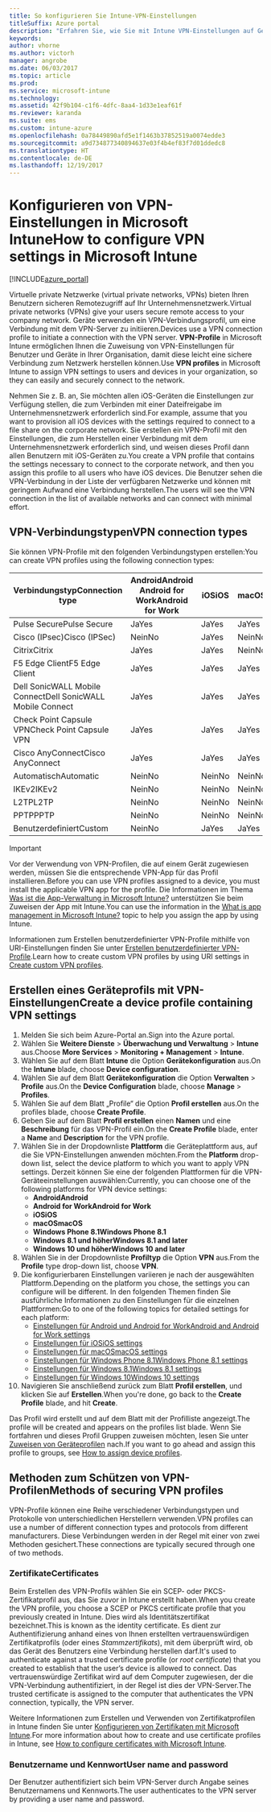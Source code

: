 ```yaml
---
title: So konfigurieren Sie Intune-VPN-Einstellungen
titleSuffix: Azure portal
description: "Erfahren Sie, wie Sie mit Intune VPN-Einstellungen auf Geräten, die Sie verwalten, konfigurieren.\""
keywords: 
author: vhorne
ms.author: victorh
manager: angrobe
ms.date: 06/03/2017
ms.topic: article
ms.prod: 
ms.service: microsoft-intune
ms.technology: 
ms.assetid: 42f9b104-c1f6-4dfc-8aa4-1d33e1eaf61f
ms.reviewer: karanda
ms.suite: ems
ms.custom: intune-azure
ms.openlocfilehash: 0a78449890afd5e1f1463b37852519a0074edde3
ms.sourcegitcommit: a9d734877340894637e03f4b4ef83f7d01ddedc8
ms.translationtype: HT
ms.contentlocale: de-DE
ms.lasthandoff: 12/19/2017
---
```

# <a name="how-to-configure-vpn-settings-in-microsoft-intune"></a><span data-ttu-id="03ecc-103">Konfigurieren von VPN-Einstellungen in Microsoft Intune</span><span class="sxs-lookup"><span data-stu-id="03ecc-103">How to configure VPN settings in Microsoft Intune</span></span>

[!INCLUDE[azure_portal](./includes/azure_portal.md)]

<span data-ttu-id="03ecc-104">Virtuelle private Netzwerke (virtual private networks, VPNs) bieten Ihren Benutzern sicheren Remotezugriff auf Ihr Unternehmensnetzwerk.</span><span class="sxs-lookup"><span data-stu-id="03ecc-104">Virtual private networks (VPNs) give your users secure remote access to your company network.</span></span> <span data-ttu-id="03ecc-105">Geräte verwenden ein VPN-Verbindungsprofil, um eine Verbindung mit dem VPN-Server zu initiieren.</span><span class="sxs-lookup"><span data-stu-id="03ecc-105">Devices use a VPN connection profile to initiate a connection with the VPN server.</span></span> <span data-ttu-id="03ecc-106">**VPN-Profile** in Microsoft Intune ermöglichen Ihnen die Zuweisung von VPN-Einstellungen für Benutzer und Geräte in Ihrer Organisation, damit diese leicht eine sichere Verbindung zum Netzwerk herstellen können.</span><span class="sxs-lookup"><span data-stu-id="03ecc-106">Use **VPN profiles** in Microsoft Intune to assign VPN settings to users and devices in your organization, so they can easily and securely connect to the network.</span></span>

<span data-ttu-id="03ecc-107">Nehmen Sie z. B. an, Sie möchten allen iOS-Geräten die Einstellungen zur Verfügung stellen, die zum Verbinden mit einer Dateifreigabe im Unternehmensnetzwerk erforderlich sind.</span><span class="sxs-lookup"><span data-stu-id="03ecc-107">For example, assume that you want to provision all iOS devices with the settings required to connect to a file share on the corporate network.</span></span> <span data-ttu-id="03ecc-108">Sie erstellen ein VPN-Profil mit den Einstellungen, die zum Herstellen einer Verbindung mit dem Unternehmensnetzwerk erforderlich sind, und weisen dieses Profil dann allen Benutzern mit iOS-Geräten zu.</span><span class="sxs-lookup"><span data-stu-id="03ecc-108">You create a VPN profile that contains the settings necessary to connect to the corporate network, and then you assign this profile to all users who have iOS devices.</span></span> <span data-ttu-id="03ecc-109">Die Benutzer sehen die VPN-Verbindung in der Liste der verfügbaren Netzwerke und können mit geringem Aufwand eine Verbindung herstellen.</span><span class="sxs-lookup"><span data-stu-id="03ecc-109">The users will see the VPN connection in the list of available networks and can connect with minimal effort.</span></span>

## <a name="vpn-connection-types"></a><span data-ttu-id="03ecc-110">VPN-Verbindungstypen</span><span class="sxs-lookup"><span data-stu-id="03ecc-110">VPN connection types</span></span>

<span data-ttu-id="03ecc-111">Sie können VPN-Profile mit den folgenden Verbindungstypen erstellen:</span><span class="sxs-lookup"><span data-stu-id="03ecc-111">You can create VPN profiles using the following connection types:</span></span>

|<span data-ttu-id="03ecc-112">Verbindungstyp</span><span class="sxs-lookup"><span data-stu-id="03ecc-112">Connection type</span></span>|<span data-ttu-id="03ecc-113">Android</span><span class="sxs-lookup"><span data-stu-id="03ecc-113">Android</span></span><br><span data-ttu-id="03ecc-114">Android for Work</span><span class="sxs-lookup"><span data-stu-id="03ecc-114">Android for Work</span></span>|<span data-ttu-id="03ecc-115">iOS</span><span class="sxs-lookup"><span data-stu-id="03ecc-115">iOS</span></span>|<span data-ttu-id="03ecc-116">macOS</span><span class="sxs-lookup"><span data-stu-id="03ecc-116">macOS</span></span>|<span data-ttu-id="03ecc-117">Windows Phone 8.1</span><span class="sxs-lookup"><span data-stu-id="03ecc-117">Windows Phone 8.1</span></span>|<span data-ttu-id="03ecc-118">Windows 8.1</span><span class="sxs-lookup"><span data-stu-id="03ecc-118">Windows 8.1</span></span>|<span data-ttu-id="03ecc-119">Windows 10</span><span class="sxs-lookup"><span data-stu-id="03ecc-119">Windows 10</span></span>|
|-|-|-|-|-|-|-|
|<span data-ttu-id="03ecc-120">Pulse Secure</span><span class="sxs-lookup"><span data-stu-id="03ecc-120">Pulse Secure</span></span>|<span data-ttu-id="03ecc-121">Ja</span><span class="sxs-lookup"><span data-stu-id="03ecc-121">Yes</span></span>|<span data-ttu-id="03ecc-122">Ja</span><span class="sxs-lookup"><span data-stu-id="03ecc-122">Yes</span></span>|<span data-ttu-id="03ecc-123">Ja</span><span class="sxs-lookup"><span data-stu-id="03ecc-123">Yes</span></span>|<span data-ttu-id="03ecc-124">Ja</span><span class="sxs-lookup"><span data-stu-id="03ecc-124">Yes</span></span>|<span data-ttu-id="03ecc-125">Ja</span><span class="sxs-lookup"><span data-stu-id="03ecc-125">Yes</span></span>|<span data-ttu-id="03ecc-126">Ja</span><span class="sxs-lookup"><span data-stu-id="03ecc-126">Yes</span></span>|
|<span data-ttu-id="03ecc-127">Cisco (IPsec)</span><span class="sxs-lookup"><span data-stu-id="03ecc-127">Cisco (IPSec)</span></span>|<span data-ttu-id="03ecc-128">Nein</span><span class="sxs-lookup"><span data-stu-id="03ecc-128">No</span></span>|<span data-ttu-id="03ecc-129">Ja</span><span class="sxs-lookup"><span data-stu-id="03ecc-129">Yes</span></span>|<span data-ttu-id="03ecc-130">Nein</span><span class="sxs-lookup"><span data-stu-id="03ecc-130">No</span></span>|<span data-ttu-id="03ecc-131">Nein</span><span class="sxs-lookup"><span data-stu-id="03ecc-131">No</span></span>|<span data-ttu-id="03ecc-132">Nein</span><span class="sxs-lookup"><span data-stu-id="03ecc-132">No</span></span>|<span data-ttu-id="03ecc-133">Nein</span><span class="sxs-lookup"><span data-stu-id="03ecc-133">No</span></span>|
|<span data-ttu-id="03ecc-134">Citrix</span><span class="sxs-lookup"><span data-stu-id="03ecc-134">Citrix</span></span>|<span data-ttu-id="03ecc-135">Ja</span><span class="sxs-lookup"><span data-stu-id="03ecc-135">Yes</span></span>|<span data-ttu-id="03ecc-136">Ja</span><span class="sxs-lookup"><span data-stu-id="03ecc-136">Yes</span></span>|<span data-ttu-id="03ecc-137">Nein</span><span class="sxs-lookup"><span data-stu-id="03ecc-137">No</span></span>|<span data-ttu-id="03ecc-138">Nein</span><span class="sxs-lookup"><span data-stu-id="03ecc-138">No</span></span>|<span data-ttu-id="03ecc-139">Nein</span><span class="sxs-lookup"><span data-stu-id="03ecc-139">No</span></span>|<span data-ttu-id="03ecc-140">Ja</span><span class="sxs-lookup"><span data-stu-id="03ecc-140">Yes</span></span>|
|<span data-ttu-id="03ecc-141">F5 Edge Client</span><span class="sxs-lookup"><span data-stu-id="03ecc-141">F5 Edge Client</span></span>|<span data-ttu-id="03ecc-142">Ja</span><span class="sxs-lookup"><span data-stu-id="03ecc-142">Yes</span></span>|<span data-ttu-id="03ecc-143">Ja</span><span class="sxs-lookup"><span data-stu-id="03ecc-143">Yes</span></span>|<span data-ttu-id="03ecc-144">Ja</span><span class="sxs-lookup"><span data-stu-id="03ecc-144">Yes</span></span>|<span data-ttu-id="03ecc-145">Ja</span><span class="sxs-lookup"><span data-stu-id="03ecc-145">Yes</span></span>|<span data-ttu-id="03ecc-146">Ja</span><span class="sxs-lookup"><span data-stu-id="03ecc-146">Yes</span></span>|<span data-ttu-id="03ecc-147">Ja</span><span class="sxs-lookup"><span data-stu-id="03ecc-147">Yes</span></span>|
|<span data-ttu-id="03ecc-148">Dell SonicWALL Mobile Connect</span><span class="sxs-lookup"><span data-stu-id="03ecc-148">Dell SonicWALL Mobile Connect</span></span>|<span data-ttu-id="03ecc-149">Ja</span><span class="sxs-lookup"><span data-stu-id="03ecc-149">Yes</span></span>|<span data-ttu-id="03ecc-150">Ja</span><span class="sxs-lookup"><span data-stu-id="03ecc-150">Yes</span></span>|<span data-ttu-id="03ecc-151">Ja</span><span class="sxs-lookup"><span data-stu-id="03ecc-151">Yes</span></span>|<span data-ttu-id="03ecc-152">Ja</span><span class="sxs-lookup"><span data-stu-id="03ecc-152">Yes</span></span>|<span data-ttu-id="03ecc-153">Ja</span><span class="sxs-lookup"><span data-stu-id="03ecc-153">Yes</span></span>|<span data-ttu-id="03ecc-154">Ja</span><span class="sxs-lookup"><span data-stu-id="03ecc-154">Yes</span></span>|
|<span data-ttu-id="03ecc-155">Check Point Capsule VPN</span><span class="sxs-lookup"><span data-stu-id="03ecc-155">Check Point Capsule VPN</span></span>|<span data-ttu-id="03ecc-156">Ja</span><span class="sxs-lookup"><span data-stu-id="03ecc-156">Yes</span></span>|<span data-ttu-id="03ecc-157">Ja</span><span class="sxs-lookup"><span data-stu-id="03ecc-157">Yes</span></span>|<span data-ttu-id="03ecc-158">Ja</span><span class="sxs-lookup"><span data-stu-id="03ecc-158">Yes</span></span>|<span data-ttu-id="03ecc-159">Ja</span><span class="sxs-lookup"><span data-stu-id="03ecc-159">Yes</span></span>|<span data-ttu-id="03ecc-160">Ja</span><span class="sxs-lookup"><span data-stu-id="03ecc-160">Yes</span></span>|<span data-ttu-id="03ecc-161">Ja</span><span class="sxs-lookup"><span data-stu-id="03ecc-161">Yes</span></span>|
|<span data-ttu-id="03ecc-162">Cisco AnyConnect</span><span class="sxs-lookup"><span data-stu-id="03ecc-162">Cisco AnyConnect</span></span>|<span data-ttu-id="03ecc-163">Ja</span><span class="sxs-lookup"><span data-stu-id="03ecc-163">Yes</span></span>|<span data-ttu-id="03ecc-164">Ja</span><span class="sxs-lookup"><span data-stu-id="03ecc-164">Yes</span></span>|<span data-ttu-id="03ecc-165">Ja</span><span class="sxs-lookup"><span data-stu-id="03ecc-165">Yes</span></span>|<span data-ttu-id="03ecc-166">Nein</span><span class="sxs-lookup"><span data-stu-id="03ecc-166">No</span></span>|<span data-ttu-id="03ecc-167">Nein</span><span class="sxs-lookup"><span data-stu-id="03ecc-167">No</span></span>|<span data-ttu-id="03ecc-168">Nein</span><span class="sxs-lookup"><span data-stu-id="03ecc-168">No</span></span>|
|<span data-ttu-id="03ecc-169">Automatisch</span><span class="sxs-lookup"><span data-stu-id="03ecc-169">Automatic</span></span>|<span data-ttu-id="03ecc-170">Nein</span><span class="sxs-lookup"><span data-stu-id="03ecc-170">No</span></span>|<span data-ttu-id="03ecc-171">Nein</span><span class="sxs-lookup"><span data-stu-id="03ecc-171">No</span></span>|<span data-ttu-id="03ecc-172">Nein</span><span class="sxs-lookup"><span data-stu-id="03ecc-172">No</span></span>|<span data-ttu-id="03ecc-173">Nein</span><span class="sxs-lookup"><span data-stu-id="03ecc-173">No</span></span>|<span data-ttu-id="03ecc-174">Nein</span><span class="sxs-lookup"><span data-stu-id="03ecc-174">No</span></span>|<span data-ttu-id="03ecc-175">Ja</span><span class="sxs-lookup"><span data-stu-id="03ecc-175">Yes</span></span>|
|<span data-ttu-id="03ecc-176">IKEv2</span><span class="sxs-lookup"><span data-stu-id="03ecc-176">IKEv2</span></span>|<span data-ttu-id="03ecc-177">Nein</span><span class="sxs-lookup"><span data-stu-id="03ecc-177">No</span></span>|<span data-ttu-id="03ecc-178">Nein</span><span class="sxs-lookup"><span data-stu-id="03ecc-178">No</span></span>|<span data-ttu-id="03ecc-179">Nein</span><span class="sxs-lookup"><span data-stu-id="03ecc-179">No</span></span>|<span data-ttu-id="03ecc-180">Nein</span><span class="sxs-lookup"><span data-stu-id="03ecc-180">No</span></span>|<span data-ttu-id="03ecc-181">Nein</span><span class="sxs-lookup"><span data-stu-id="03ecc-181">No</span></span>|<span data-ttu-id="03ecc-182">Ja</span><span class="sxs-lookup"><span data-stu-id="03ecc-182">Yes</span></span>|
|<span data-ttu-id="03ecc-183">L2TP</span><span class="sxs-lookup"><span data-stu-id="03ecc-183">L2TP</span></span>|<span data-ttu-id="03ecc-184">Nein</span><span class="sxs-lookup"><span data-stu-id="03ecc-184">No</span></span>|<span data-ttu-id="03ecc-185">Nein</span><span class="sxs-lookup"><span data-stu-id="03ecc-185">No</span></span>|<span data-ttu-id="03ecc-186">Nein</span><span class="sxs-lookup"><span data-stu-id="03ecc-186">No</span></span>|<span data-ttu-id="03ecc-187">Nein</span><span class="sxs-lookup"><span data-stu-id="03ecc-187">No</span></span>|<span data-ttu-id="03ecc-188">Nein</span><span class="sxs-lookup"><span data-stu-id="03ecc-188">No</span></span>|<span data-ttu-id="03ecc-189">Ja</span><span class="sxs-lookup"><span data-stu-id="03ecc-189">Yes</span></span>|
|<span data-ttu-id="03ecc-190">PPTP</span><span class="sxs-lookup"><span data-stu-id="03ecc-190">PPTP</span></span>|<span data-ttu-id="03ecc-191">Nein</span><span class="sxs-lookup"><span data-stu-id="03ecc-191">No</span></span>|<span data-ttu-id="03ecc-192">Nein</span><span class="sxs-lookup"><span data-stu-id="03ecc-192">No</span></span>|<span data-ttu-id="03ecc-193">Nein</span><span class="sxs-lookup"><span data-stu-id="03ecc-193">No</span></span>|<span data-ttu-id="03ecc-194">Nein</span><span class="sxs-lookup"><span data-stu-id="03ecc-194">No</span></span>|<span data-ttu-id="03ecc-195">Nein</span><span class="sxs-lookup"><span data-stu-id="03ecc-195">No</span></span>|<span data-ttu-id="03ecc-196">Ja</span><span class="sxs-lookup"><span data-stu-id="03ecc-196">Yes</span></span>|
|<span data-ttu-id="03ecc-197">Benutzerdefiniert</span><span class="sxs-lookup"><span data-stu-id="03ecc-197">Custom</span></span>|<span data-ttu-id="03ecc-198">Nein</span><span class="sxs-lookup"><span data-stu-id="03ecc-198">No</span></span>|<span data-ttu-id="03ecc-199">Ja</span><span class="sxs-lookup"><span data-stu-id="03ecc-199">Yes</span></span>|<span data-ttu-id="03ecc-200">Ja</span><span class="sxs-lookup"><span data-stu-id="03ecc-200">Yes</span></span>|<span data-ttu-id="03ecc-201">Nein</span><span class="sxs-lookup"><span data-stu-id="03ecc-201">No</span></span>|<span data-ttu-id="03ecc-202">Nein</span><span class="sxs-lookup"><span data-stu-id="03ecc-202">No</span></span>|<span data-ttu-id="03ecc-203">Nein</span><span class="sxs-lookup"><span data-stu-id="03ecc-203">No</span></span>|


> [!IMPORTANT]
> <span data-ttu-id="03ecc-204">Vor der Verwendung von VPN-Profilen, die auf einem Gerät zugewiesen werden, müssen Sie die entsprechende VPN-App für das Profil installieren.</span><span class="sxs-lookup"><span data-stu-id="03ecc-204">Before you can use VPN profiles assigned to a device, you must install the applicable VPN app for the profile.</span></span> <span data-ttu-id="03ecc-205">Die Informationen im Thema [Was ist die App-Verwaltung in Microsoft Intune?](app-management.md) unterstützen Sie beim Zuweisen der App mit Intune.</span><span class="sxs-lookup"><span data-stu-id="03ecc-205">You can use the information in the [What is app management in Microsoft Intune?](app-management.md) topic to help you assign the app by using Intune.</span></span>  

<span data-ttu-id="03ecc-206">Informationen zum Erstellen benutzerdefinierter VPN-Profile mithilfe von URI-Einstellungen finden Sie unter [Erstellen benutzerdefinierter VPN-Profile](custom-vpn-profiles-create.md).</span><span class="sxs-lookup"><span data-stu-id="03ecc-206">Learn how to  create custom VPN profiles by using URI settings in [Create custom VPN profiles](custom-vpn-profiles-create.md).</span></span>     

## <a name="create-a-device-profile-containing-vpn-settings"></a><span data-ttu-id="03ecc-207">Erstellen eines Geräteprofils mit VPN-Einstellungen</span><span class="sxs-lookup"><span data-stu-id="03ecc-207">Create a device profile containing VPN settings</span></span>

1. <span data-ttu-id="03ecc-208">Melden Sie sich beim Azure-Portal an.</span><span class="sxs-lookup"><span data-stu-id="03ecc-208">Sign into the Azure portal.</span></span>
2. <span data-ttu-id="03ecc-209">Wählen Sie **Weitere Dienste** > **Überwachung und Verwaltung** > **Intune** aus.</span><span class="sxs-lookup"><span data-stu-id="03ecc-209">Choose **More Services** > **Monitoring + Management** > **Intune**.</span></span>
3. <span data-ttu-id="03ecc-210">Wählen Sie auf dem Blatt **Intune** die Option **Gerätekonfiguration** aus.</span><span class="sxs-lookup"><span data-stu-id="03ecc-210">On the **Intune** blade, choose **Device configuration**.</span></span>
2. <span data-ttu-id="03ecc-211">Wählen Sie auf dem Blatt **Gerätekonfiguration** die Option **Verwalten** > **Profile** aus.</span><span class="sxs-lookup"><span data-stu-id="03ecc-211">On the **Device Configuration** blade, choose **Manage** > **Profiles**.</span></span>
3. <span data-ttu-id="03ecc-212">Wählen Sie auf dem Blatt „Profile“ die Option **Profil erstellen** aus.</span><span class="sxs-lookup"><span data-stu-id="03ecc-212">On the profiles blade, choose **Create Profile**.</span></span>
4. <span data-ttu-id="03ecc-213">Geben Sie auf dem Blatt **Profil erstellen** einen **Namen** und eine **Beschreibung** für das VPN-Profil ein.</span><span class="sxs-lookup"><span data-stu-id="03ecc-213">On the **Create Profile** blade, enter a **Name** and **Description** for the VPN profile.</span></span>
5. <span data-ttu-id="03ecc-214">Wählen Sie in der Dropdownliste **Plattform** die Geräteplattform aus, auf die Sie VPN-Einstellungen anwenden möchten.</span><span class="sxs-lookup"><span data-stu-id="03ecc-214">From the **Platform** drop-down list, select the device platform to which you want to apply VPN settings.</span></span> <span data-ttu-id="03ecc-215">Derzeit können Sie eine der folgenden Plattformen für die VPN-Geräteeinstellungen auswählen:</span><span class="sxs-lookup"><span data-stu-id="03ecc-215">Currently, you can choose one of the following platforms for VPN device settings:</span></span>
    - <span data-ttu-id="03ecc-216">**Android**</span><span class="sxs-lookup"><span data-stu-id="03ecc-216">**Android**</span></span>
    - <span data-ttu-id="03ecc-217">**Android for Work**</span><span class="sxs-lookup"><span data-stu-id="03ecc-217">**Android for Work**</span></span>
    - <span data-ttu-id="03ecc-218">**iOS**</span><span class="sxs-lookup"><span data-stu-id="03ecc-218">**iOS**</span></span>
    - <span data-ttu-id="03ecc-219">**macOS**</span><span class="sxs-lookup"><span data-stu-id="03ecc-219">**macOS**</span></span>
    - <span data-ttu-id="03ecc-220">**Windows Phone 8.1**</span><span class="sxs-lookup"><span data-stu-id="03ecc-220">**Windows Phone 8.1**</span></span>
    - <span data-ttu-id="03ecc-221">**Windows 8.1 und höher**</span><span class="sxs-lookup"><span data-stu-id="03ecc-221">**Windows 8.1 and later**</span></span>
    - <span data-ttu-id="03ecc-222">**Windows 10 und höher**</span><span class="sxs-lookup"><span data-stu-id="03ecc-222">**Windows 10 and later**</span></span>
6. <span data-ttu-id="03ecc-223">Wählen Sie in der Dropdownliste **Profiltyp** die Option **VPN** aus.</span><span class="sxs-lookup"><span data-stu-id="03ecc-223">From the **Profile** type drop-down list, choose **VPN**.</span></span>
7. <span data-ttu-id="03ecc-224">Die konfigurierbaren Einstellungen variieren je nach der ausgewählten Plattform.</span><span class="sxs-lookup"><span data-stu-id="03ecc-224">Depending on the platform you chose, the settings you can configure will be different.</span></span> <span data-ttu-id="03ecc-225">In den folgenden Themen finden Sie ausführliche Informationen zu den Einstellungen für die einzelnen Plattformen:</span><span class="sxs-lookup"><span data-stu-id="03ecc-225">Go to one of the following topics for detailed settings for each platform:</span></span>
    - [<span data-ttu-id="03ecc-226">Einstellungen für Android und Android for Work</span><span class="sxs-lookup"><span data-stu-id="03ecc-226">Android and Android for Work settings</span></span>](vpn-settings-android.md)
    - [<span data-ttu-id="03ecc-227">Einstellungen für iOS</span><span class="sxs-lookup"><span data-stu-id="03ecc-227">iOS settings</span></span>](vpn-settings-ios.md)
    - [<span data-ttu-id="03ecc-228">Einstellungen für macOS</span><span class="sxs-lookup"><span data-stu-id="03ecc-228">macOS settings</span></span>](vpn-settings-macos.md)
    - [<span data-ttu-id="03ecc-229">Einstellungen für Windows Phone 8.1</span><span class="sxs-lookup"><span data-stu-id="03ecc-229">Windows Phone 8.1 settings</span></span>](vpn-settings-windows-phone-8-1.md)
    - [<span data-ttu-id="03ecc-230">Einstellungen für Windows 8.1</span><span class="sxs-lookup"><span data-stu-id="03ecc-230">Windows 8.1 settings</span></span>](vpn-settings-windows-8-1.md)
    - [<span data-ttu-id="03ecc-231">Einstellungen für Windows 10</span><span class="sxs-lookup"><span data-stu-id="03ecc-231">Windows 10 settings</span></span>](vpn-settings-windows-10.md)
8. <span data-ttu-id="03ecc-232">Navigieren Sie anschließend zurück zum Blatt **Profil erstellen**, und klicken Sie auf **Erstellen**.</span><span class="sxs-lookup"><span data-stu-id="03ecc-232">When you're done, go back to the **Create Profile** blade, and hit **Create**.</span></span>

<span data-ttu-id="03ecc-233">Das Profil wird erstellt und auf dem Blatt mit der Profilliste angezeigt.</span><span class="sxs-lookup"><span data-stu-id="03ecc-233">The profile will be created and appears on the profiles list blade.</span></span>
<span data-ttu-id="03ecc-234">Wenn Sie fortfahren und dieses Profil Gruppen zuweisen möchten, lesen Sie unter [Zuweisen von Geräteprofilen](device-profile-assign.md) nach.</span><span class="sxs-lookup"><span data-stu-id="03ecc-234">If you want to go ahead and assign this profile to groups, see [How to assign device profiles](device-profile-assign.md).</span></span>


## <a name="methods-of-securing-vpn-profiles"></a><span data-ttu-id="03ecc-235">Methoden zum Schützen von VPN-Profilen</span><span class="sxs-lookup"><span data-stu-id="03ecc-235">Methods of securing VPN profiles</span></span>

<span data-ttu-id="03ecc-236">VPN-Profile können eine Reihe verschiedener Verbindungstypen und Protokolle von unterschiedlichen Herstellern verwenden.</span><span class="sxs-lookup"><span data-stu-id="03ecc-236">VPN profiles can use a number of different connection types and protocols from different manufacturers.</span></span> <span data-ttu-id="03ecc-237">Diese Verbindungen werden in der Regel mit einer von zwei Methoden gesichert.</span><span class="sxs-lookup"><span data-stu-id="03ecc-237">These connections are typically secured through one of two methods.</span></span>

### <a name="certificates"></a><span data-ttu-id="03ecc-238">Zertifikate</span><span class="sxs-lookup"><span data-stu-id="03ecc-238">Certificates</span></span>

<span data-ttu-id="03ecc-239">Beim Erstellen des VPN-Profils wählen Sie ein SCEP- oder PKCS-Zertifikatprofil aus, das Sie zuvor in Intune erstellt haben.</span><span class="sxs-lookup"><span data-stu-id="03ecc-239">When you create the VPN profile, you choose a SCEP or PKCS certificate profile that you previously created in Intune.</span></span> <span data-ttu-id="03ecc-240">Dies wird als Identitätszertifikat bezeichnet.</span><span class="sxs-lookup"><span data-stu-id="03ecc-240">This is known as the identity certificate.</span></span> <span data-ttu-id="03ecc-241">Es dient zur Authentifizierung anhand eines von Ihnen erstellten vertrauenswürdigen Zertifikatprofils (oder eines *Stammzertifikats*), mit dem überprüft wird, ob das Gerät des Benutzers eine Verbindung herstellen darf.</span><span class="sxs-lookup"><span data-stu-id="03ecc-241">It's used to authenticate against a trusted certificate profile (or *root certificate*) that you created to establish that the user’s device is allowed to connect.</span></span> <span data-ttu-id="03ecc-242">Das vertrauenswürdige Zertifikat wird auf dem Computer zugewiesen, der die VPN-Verbindung authentifiziert, in der Regel ist dies der VPN-Server.</span><span class="sxs-lookup"><span data-stu-id="03ecc-242">The trusted certificate is assigned to the computer that authenticates the VPN connection, typically, the VPN server.</span></span>

<span data-ttu-id="03ecc-243">Weitere Informationen zum Erstellen und Verwenden von Zertifikatprofilen in Intune finden Sie unter [Konfigurieren von Zertifikaten mit Microsoft Intune](certificates-configure.md).</span><span class="sxs-lookup"><span data-stu-id="03ecc-243">For more information about how to create and use certificate profiles in Intune, see [How to configure certificates with Microsoft Intune](certificates-configure.md).</span></span>

### <a name="user-name-and-password"></a><span data-ttu-id="03ecc-244">Benutzername und Kennwort</span><span class="sxs-lookup"><span data-stu-id="03ecc-244">User name and password</span></span>

<span data-ttu-id="03ecc-245">Der Benutzer authentifiziert sich beim VPN-Server durch Angabe seines Benutzernamens und Kennworts.</span><span class="sxs-lookup"><span data-stu-id="03ecc-245">The user authenticates to the VPN server by providing a user name and password.</span></span>
